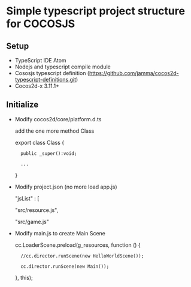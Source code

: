 # Simple typescript project structure for COCOSJS

## Setup

- TypeScript IDE Atom
- Nodejs and typescript compile module
- Cososjs typescript definition (https://github.com/jamma/cocos2d-typescript-definitions.git)
- Cocos2d-x 3.11.1+

## Initialize

- Modify cocos2d/core/platform.d.ts

	add the one more method Class
	
	export class Class {
	
		public _super():void;
		
		...
		
	}
	
- Modify project.json (no more load app.js)

	"jsList" : [
	
	"src/resource.js",
	
	"src/game.js"
	
- Modify main.js to create Main Scene

	cc.LoaderScene.preload(g_resources, function () {
	
		//cc.director.runScene(new HelloWorldScene()); 
		
		cc.director.runScene(new Main());
		
	}, this);
		